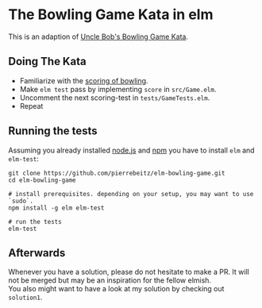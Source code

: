 # The Bowling Game Kata in elm

This is an adaption of [Uncle Bob's Bowling Game Kata](http://butunclebob.com/ArticleS.UncleBob.TheBowlingGameKata).

## Doing The Kata

* Familiarize with the [scoring of bowling](https://en.wikipedia.org/wiki/Ten-pin_bowling#Scoring).
* Make `elm test` pass by implementing `score` in `src/Game.elm`.
* Uncomment the next scoring-test in `tests/GameTests.elm`.
* Repeat

## Running the tests

Assuming you already installed [node.js](https://nodejs.org/en/download/package-manager/) and [npm](http://blog.npmjs.org/post/85484771375/how-to-install-npm) you have to install `elm` and `elm-test`:

```
git clone https://github.com/pierrebeitz/elm-bowling-game.git
cd elm-bowling-game

# install prerequisites. depending on your setup, you may want to use `sudo`.
npm install -g elm elm-test

# run the tests
elm-test
```

## Afterwards

Whenever you have a solution, please do not hesitate to make a PR. It will not be merged but may be an inspiration for the fellow elmish.  
You also might want to have a look at my solution by checking out `solution1`.
